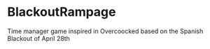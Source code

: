 # BlackoutRampage
 Time manager game inspired in Overcoocked based on the Spanish Blackout of  April 28th
